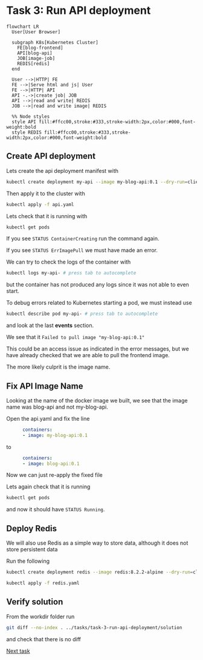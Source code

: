 # Task 3: Run API deployment

```mermaid
flowchart LR
  User[User Browser]

  subgraph K8s[Kubernetes Cluster]
    FE[blog-frontend]
    API[blog-api]
    JOB[image-job]
    REDIS[redis]
  end

  User -->|HTTP| FE
  FE -->|Serve html and js| User
  FE -->|HTTP| API
  API -.->|create job| JOB
  API -->|read and write| REDIS
  JOB -->|read and write image| REDIS

  %% Node styles
  style API fill:#ffcc00,stroke:#333,stroke-width:2px,color:#000,font-weight:bold
  style REDIS fill:#ffcc00,stroke:#333,stroke-width:2px,color:#000,font-weight:bold
```

## Create API deployment

Lets create the api deployment manifest with

```bash
kubectl create deployment my-api --image my-blog-api:0.1 --dry-run=client -o yaml > api.yaml
```

Then apply it to the cluster with

```bash
kubectl apply -f api.yaml
```

Lets check that it is running with

```bash
kubectl get pods
```

If you see `STATUS ContainerCreating` run the command again.

If you see `STATUS ErrImagePull` we must have made an error.

We can try to check the logs of the container with
```bash
kubectl logs my-api- # press tab to autocomplete
```

but the container has not produced any logs since it was not able to even start.

To debug errors related to Kubernetes starting a pod, we must instead use 
```bash
kubectl describe pod my-api- # press tab to autocomplete
```

and look at the last **events** section.

We see that it `Failed to pull image "my-blog-api:0.1"`

This could be an access issue as indicated in the error messages,
but we have already checked that we are able to pull the frontend image.

The more likely culprit is the image name.


## Fix API Image Name

Looking at the name of the docker image we built, we see that the image name was blog-api and not my-blog-api.

Open the api.yaml and fix the line

```yaml
      containers:
      - image: my-blog-api:0.1
```
to 

```yaml
      containers:
      - image: blog-api:0.1
```

Now we can just re-apply the fixed file

Lets again check that it is running

```bash
kubectl get pods
```

and now it should have `STATUS Running`.

## Deploy Redis

We will also use Redis as a simple way to store data, although it does not store persistent data

Run the following 
```bash
kubectl create deployment redis --image redis:8.2.2-alpine --dry-run=client -o yaml > redis.yaml
```

```bash
kubectl apply -f redis.yaml
```


## Verify solution

From the workdir folder run

```bash
git diff --no-index . ../tasks/task-3-run-api-deployment/solution
```

and check that there is no diff



[Next task](../task-4-api-service/)
